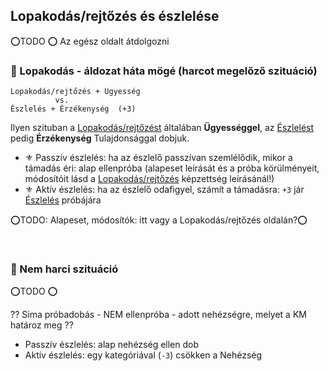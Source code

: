 ## Lopakodás/rejtőzés és észlelése

⭕TODO ⭕ Az egész oldalt átdolgozni


### 🔆 Lopakodás - áldozat háta mögé (harcot megelőző szituáció)

```
Lopakodás/rejtőzés + Ügyesség
          vs.
Észlelés + Érzékenység  (+3)
```

Ilyen szituban a [Lopakodás/rejtőzést](../kepzettsegek.primer.altalanos/lopakodas_rejtozes.md) általában **Ügyességgel**, az [Észlelést](../kepzettsegek.primer.altalanos/eszleles.md) pedig **Érzékenység** Tulajdonsággal dobjuk.

- ⚜️ Passzív észlelés: ha az észlelő passzívan szemlélődik, mikor a támadás éri: alap ellenpróba
  (alapeset leírását és a próba körülményeit, módosítóit lásd a [Lopakodás/rejtőzés](../kepzettsegek.primer.altalanos/lopakodas_rejtozes.md) képzettség leírásánál!)
- ⚜️ Aktív észlelés: ha az észlelő odafigyel, számít a támadásra: `+3` jár [Észlelés](../kepzettsegek.primer.altalanos/eszleles.md) próbájára

⭕TODO: Alapeset, módosítók: itt vagy a Lopakodás/rejtőzés oldalán?⭕

<br />

### 🔆 Nem harci szituáció

⭕TODO ⭕

?? Sima próbadobás - NEM ellenpróba - adott nehézségre, melyet a KM határoz meg ??

- Passzív észlelés: alap nehézség ellen dob
- Aktív észlelés: egy kategóriával (`-3`) csökken a Nehézség
